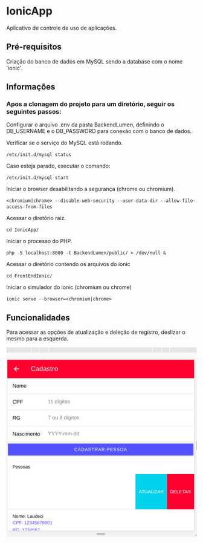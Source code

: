# IonicApp

Aplicativo de controle de uso de aplicações.

## Pré-requisitos

Criação do banco de dados em MySQL sendo a database com o nome 'ionic'.

## Informações

### Apos a clonagem do projeto para um diretório, seguir os seguintes passos:

Configurar o arquivo .env da pasta BackendLumen, definindo o DB_USERNAME e o DB_PASSWORD para conexão com o banco de dados.

Verificar se o serviço do MySQL está rodando.

```
/etc/init.d/mysql status
```
Caso esteja parado, executar o comando:

```
/etc/init.d/mysql start
```

Iniciar o browser desabilitando a segurança (chrome ou chromium).

```
<chromium|chrome> --disable-web-security --user-data-dir --allow-file-access-from-files
```

Acessar o diretório raiz.

```
cd IonicApp/
```
Iniciar o processo do PHP.

```
php -S localhost:8000 -t BackendLumen/public/ > /dev/null &
```
Acessar o diretório contendo os arquivos do ionic

```
cd FrontEndIonic/
```
Iniciar o simulador do ionic (chromium ou chrome)

```
ionic serve --browser=<chromium|chrome>
```

## Funcionalidades

Para acessar as opções de atualização e deleção de registro, deslizar o mesmo para a esquerda.

![slide](Info/slide_function.png)
